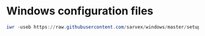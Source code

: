
# Windows configuration files

```powershell
iwr -useb https://raw.githubusercontent.com/sarvex/windows/master/setup.ps1
```
